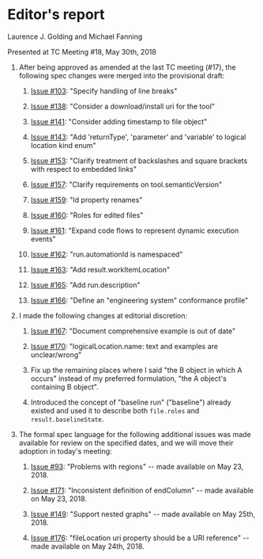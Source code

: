 # Editor's report

Laurence J. Golding and Michael Fanning

Presented at TC Meeting #18, May 30th, 2018

1. After being approved as amended at the last TC meeting (#17), the following spec changes were merged into the provisional draft:

    1. [Issue #103](https://github.com/oasis-tcs/sarif-spec/issues/103): "Specify handling of line breaks"

    1. [Issue #138](https://github.com/oasis-tcs/sarif-spec/issues/138): "Consider a download/install uri for the tool"

    1. [Issue #141](https://github.com/oasis-tcs/sarif-spec/issues/141): "Consider adding timestamp to file object"

    1. [Issue #143](https://github.com/oasis-tcs/sarif-spec/issues/143): "Add 'returnType', 'parameter' and 'variable' to logical location kind enum"

    1. [Issue #153](https://github.com/oasis-tcs/sarif-spec/issues/153): "Clarify treatment of backslashes and square brackets with respect to embedded links"

    1. [Issue #157](https://github.com/oasis-tcs/sarif-spec/issues/157): "Clarify requirements on tool.semanticVersion"

    1. [Issue #159](https://github.com/oasis-tcs/sarif-spec/issues/159): "Id property renames"

    1. [Issue #160](https://github.com/oasis-tcs/sarif-spec/issues/160): "Roles for edited files"

    1. [Issue #161](https://github.com/oasis-tcs/sarif-spec/issues/161): "Expand code flows to represent dynamic execution events"

    1. [Issue #162](https://github.com/oasis-tcs/sarif-spec/issues/162): "run.automationId is namespaced"

    1. [Issue #163](https://github.com/oasis-tcs/sarif-spec/issues/163): "Add result.workItemLocation"

    1. [Issue #165](https://github.com/oasis-tcs/sarif-spec/issues/165): "Add run.description"

    1. [Issue #166](https://github.com/oasis-tcs/sarif-spec/issues/166): "Define an "engineering system" conformance profile"

1. I made the following changes at editorial discretion:

    1. [Issue #167](https://github.com/oasis-tcs/sarif-spec/issues/167): "Document comprehensive example is out of date"

    1. [Issue #170](https://github.com/oasis-tcs/sarif-spec/issues/170): "logicalLocation.name: text and examples are unclear/wrong"

    1. Fix up the remaining places where I said "the B object in which A occurs" instead of my preferred formulation, "the A object's containing B object".

    1. Introduced the concept of "baseline run" ("baseline") already existed and used it to describe both `file.roles` and `result.baselineState`.

1. The formal spec language for the following additional issues was made available for review on the specified dates, and we will move their adoption in today's meeting:

    1. [Issue #93](https://github.com/oasis-tcs/sarif-spec/issues/93): "Problems with regions" -- made available on May 23, 2018.

    1. [Issue #171](https://github.com/oasis-tcs/sarif-spec/issues/171): "Inconsistent definition of endColumn" -- made available on May 23, 2018.

    1. [Issue #149](https://github.com/oasis-tcs/sarif-spec/issues/149): "Support nested graphs" -- made available on May 25th, 2018.

    1. [Issue #176](https://github.com/oasis-tcs/sarif-spec/issues/176): "fileLocation uri property should be a URI reference" -- made available on May 24th, 2018.